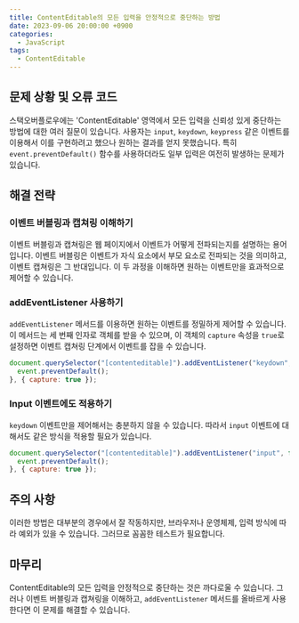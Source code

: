 ```yaml
---
title: ContentEditable의 모든 입력을 안정적으로 중단하는 방법
date: 2023-09-06 20:00:00 +0900
categories:
  - JavaScript
tags:
  - ContentEditable
---
```


## 문제 상황 및 오류 코드

스택오버플로우에는 'ContentEditable' 영역에서 모든 입력을 신뢰성 있게 중단하는 방법에 대한 여러 질문이 있습니다. 사용자는 `input`, `keydown`, `keypress` 같은 이벤트를 이용해서 이를 구현하려고 했으나 원하는 결과를 얻지 못했습니다. 특히 `event.preventDefault()` 함수를 사용하더라도 일부 입력은 여전히 발생하는 문제가 있습니다.

## 해결 전략

### 이벤트 버블링과 캡쳐링 이해하기

이벤트 버블링과 캡쳐링은 웹 페이지에서 이벤트가 어떻게 전파되는지를 설명하는 용어입니다. 이벤트 버블링은 이벤트가 자식 요소에서 부모 요소로 전파되는 것을 의미하고, 이벤트 캡쳐링은 그 반대입니다. 이 두 과정을 이해하면 원하는 이벤트만을 효과적으로 제어할 수 있습니다.

### addEventListener 사용하기

`addEventListener` 메서드를 이용하면 원하는 이벤트를 정밀하게 제어할 수 있습니다. 이 메서드는 세 번째 인자로 객체를 받을 수 있으며, 이 객체의 `capture` 속성을 `true`로 설정하면 이벤트 캡쳐링 단계에서 이벤트를 잡을 수 있습니다.

```javascript
document.querySelector("[contenteditable]").addEventListener("keydown", function(event) {
  event.preventDefault();
}, { capture: true });
```

### Input 이벤트에도 적용하기

`keydown` 이벤트만을 제어해서는 충분하지 않을 수 있습니다. 따라서 `input` 이벤트에 대해서도 같은 방식을 적용할 필요가 있습니다.

```javascript
document.querySelector("[contenteditable]").addEventListener("input", function(event) {
  event.preventDefault();
}, { capture: true });
```

## 주의 사항

이러한 방법은 대부분의 경우에서 잘 작동하지만, 브라우저나 운영체제, 입력 방식에 따라 예외가 있을 수 있습니다. 그러므로 꼼꼼한 테스트가 필요합니다.

## 마무리

ContentEditable의 모든 입력을 안정적으로 중단하는 것은 까다로울 수 있습니다. 그러나 이벤트 버블링과 캡쳐링을 이해하고, `addEventListener` 메서드를 올바르게 사용한다면 이 문제를 해결할 수 있습니다.